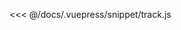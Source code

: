 <ClientOnly>
  <common-code-view name="track" :is-code-view="false"/>
</ClientOnly>

<<< @/docs/.vuepress/snippet/track.js
